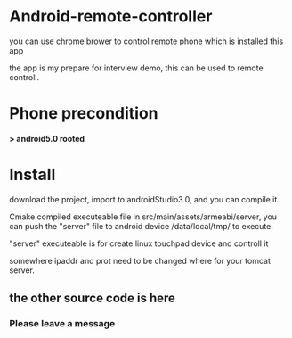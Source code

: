 # Android-remote-controller
you can use chrome brower to control remote phone which is installed this app

the app is my prepare for interview demo, this can be used to remote controll.

# Phone precondition
####  > android5.0 rooted

# Install
download the project, import to androidStudio3.0, and you can compile it.

Cmake compiled executeable file in src/main/assets/armeabi/server, you can push the "server" file to android device /data/local/tmp/ to execute.

"server" executeable is for create linux touchpad device and controll it

somewhere ipaddr and prot need to be changed where for your tomcat server.

## the other source code is here

### Please leave a message
